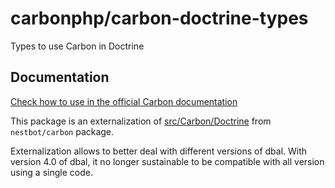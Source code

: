 # carbonphp/carbon-doctrine-types

Types to use Carbon in Doctrine

## Documentation

[Check how to use in the official Carbon documentation](https://carbon.nesbot.com/symfony/)

This package is an externalization
of [src/Carbon/Doctrine](https://github.com/briannesbitt/Carbon/tree/2.71.0/src/Carbon/Doctrine)
from `nestbot/carbon` package.

Externalization allows to better deal with different versions of dbal. With
version 4.0 of dbal, it no longer sustainable to be compatible with all version
using a single code.
